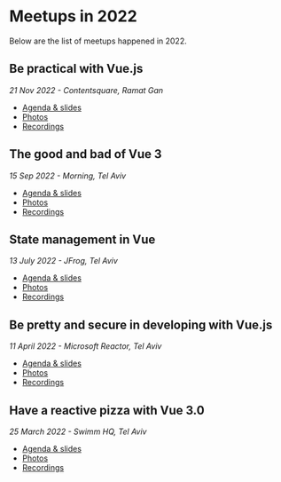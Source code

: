 # Meetups in 2022

Below are the list of meetups happened in 2022.

## Be practical with Vue.js

_21 Nov 2022 - Contentsquare, Ramat Gan_

- [Agenda & slides](https://github.com/vue-js-israel/meetups/blob/master/2022/5_Nov.md)
- [Photos](https://www.facebook.com/officalVuejsIsrael/)
- [Recordings](https://youtube.com/playlist?list=PLDOkyp-lEYFj613DyOgdKPrajtL6sRXQv)
  
## The good and bad of Vue 3

_15 Sep 2022 - Morning, Tel Aviv_

- [Agenda & slides](https://github.com/vue-js-israel/meetups/blob/master/2022/4_Sep.md)
- [Photos](https://www.facebook.com/officalVuejsIsrael/)
- [Recordings](https://youtube.com/playlist?list=PLDOkyp-lEYFgOy4ykVdJyh2hGLyaPI7fm)

## State management in Vue

_13 July 2022 - JFrog, Tel Aviv_

- [Agenda & slides](https://github.com/vue-js-israel/meetups/blob/master/2022/3_July.md)
- [Photos](https://www.facebook.com/media/set/?set=a.1603751103353833&type=3)
- [Recordings](https://youtube.com/playlist?list=PLDOkyp-lEYFgZsH0UQYrcZFiESxCXXIQV)

## Be pretty and secure in developing with Vue.js

_11 April 2022 - Microsoft Reactor, Tel Aviv_

- [Agenda & slides](https://github.com/vue-js-israel/meetups/blob/master/2022/2_April.md)
- [Photos](https://photos.google.com/share/AF1QipM79ataeWjaiCWe-3XCSY-B-4DD5SvpBvSEkDNojKOh9AEyCgvCBczpLCi5yLh5Uw?pli=1&key=Ulc0N2x5Q0Ezb1lsR01WQVltV0RVaUVxaGxmVjRR)
- [Recordings](https://www.youtube.com/playlist?list=PLDOkyp-lEYFiMszHinPOLU2dABdqEnMpt)

## Have a reactive pizza with Vue 3.0

_25 March 2022 - Swimm HQ, Tel Aviv_

- [Agenda & slides](https://github.com/vue-js-israel/meetups/blob/master/2022/1_March.md)
- [Photos](https://www.facebook.com/media/set?vanity=officalVuejsIsrael&set=a.1525299144532363)
- [Recordings](https://www.youtube.com/playlist?list=PLDOkyp-lEYFgPAvI93kBhVuVwOpZ4DmXM)
